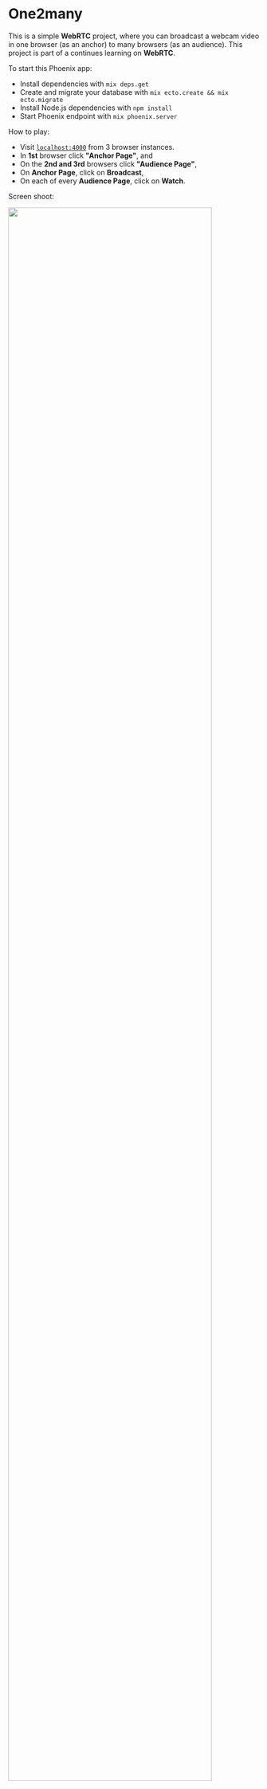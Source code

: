 # One2many

This is a simple **WebRTC** project, where you can broadcast a webcam video in one browser (as an anchor) to many browsers (as an audience).
This project is part of a continues learning on **WebRTC**.

To start this Phoenix app:

  * Install dependencies with `mix deps.get`
  * Create and migrate your database with `mix ecto.create && mix ecto.migrate`
  * Install Node.js dependencies with `npm install`
  * Start Phoenix endpoint with `mix phoenix.server`

How to play:

  * Visit [`localhost:4000`](http://localhost:4000) from 3 browser instances. 
  * In **1st** browser click **"Anchor Page"**, and 
  * On the **2nd and 3rd** browsers click **"Audience Page"**,
  * On **Anchor Page**, click on **Broadcast**,
  * On each of every **Audience Page**, click on **Watch**.

Screen shoot:

<img src="https://cloud.githubusercontent.com/assets/21073705/26759542/9a4e0f9c-492a-11e7-8486-58971d5cc59b.PNG" width="90%"></img> 
